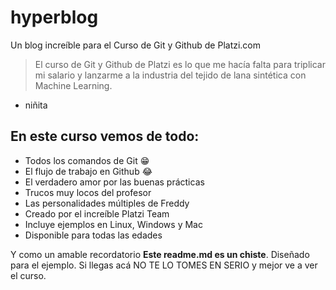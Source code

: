 # hyperblog
Un blog increíble para el Curso de Git y Github de Platzi.com
> El curso de Git y Github de Platzi es lo que me hacía falta para triplicar mi salario y lanzarme a la industria del tejido de lana sintética con Machine Learning.
- niñita

## En este curso vemos de todo:
* Todos los comandos de Git 😁
* El flujo de trabajo en Github 😂
* El verdadero amor por las buenas prácticas
* Trucos muy locos del profesor
* Las personalidades múltiples de Freddy
* Creado por el increíble Platzi Team
* Incluye ejemplos en Linux, Windows y Mac
* Disponible para todas las edades

Y como un amable recordatorio **Este readme.md es un chiste**. Diseñado para el ejemplo. Si llegas acá NO TE LO TOMES EN SERIO y mejor ve a ver el curso.
